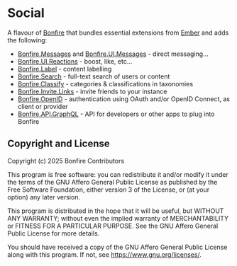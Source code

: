 # Social

A flavour of [Bonfire](https://bonfirenetworks.org/) that bundles essential extensions from [Ember](https://github.com/bonfire-networks/ember) and adds the following:

- [Bonfire.Messages](https://github.com/bonfire-ecosystem/bonfire_messages) and [Bonfire.UI.Messages](https://github.com/bonfire-ecosystem/bonfire_ui_messages) - direct messaging...
- [Bonfire.UI.Reactions](https://github.com/bonfire-ecosystem/bonfire_ui_reactions) - boost, like, etc...
- [Bonfire.Label](https://github.com/bonfire-ecosystem/bonfire_label) - content labelling
- [Bonfire.Search](https://github.com/bonfire-ecosystem/bonfire_search) - full-text search of users or content
- [Bonfire.Classify](https://github.com/bonfire-ecosystem/bonfire_classify) - categories & classifications in taxonomies
- [Bonfire.Invite.Links](https://github.com/bonfire-ecosystem/bonfire_invite_links) - invite friends to your instance
- [Bonfire.OpenID](https://github.com/bonfire-ecosystem/bonfire_open_id) - authentication using OAuth and/or OpenID Connect, as client or provider 
- [Bonfire.API.GraphQL](https://github.com/bonfire-ecosystem/bonfire_api_graphql) - API for developers or other apps to plug into Bonfire
<!-- - [Bonfire.UI.Topics](https://github.com/bonfire-ecosystem/bonfire_ui_topics) - topics -->
<!-- - [Bonfire.Geolocate](https://github.com/bonfire-ecosystem/bonfire_geolocate) - places and maps -->


## Copyright and License

Copyright (c) 2025 Bonfire Contributors

This program is free software: you can redistribute it and/or modify
it under the terms of the GNU Affero General Public License as
published by the Free Software Foundation, either version 3 of the
License, or (at your option) any later version.

This program is distributed in the hope that it will be useful, but
WITHOUT ANY WARRANTY; without even the implied warranty of
MERCHANTABILITY or FITNESS FOR A PARTICULAR PURPOSE.  See the GNU
Affero General Public License for more details.

You should have received a copy of the GNU Affero General Public
License along with this program.  If not, see <https://www.gnu.org/licenses/>.
